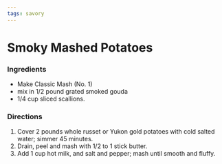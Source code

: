 ```yaml
---
tags: savory
---
```

# Smoky Mashed Potatoes

### Ingredients
- Make Classic Mash (No. 1)
- mix in 1/2 pound grated smoked gouda
- 1/4 cup sliced scallions.

### Directions
1. Cover 2 pounds whole russet or Yukon gold potatoes with cold salted water; simmer 45 minutes.
2. Drain, peel and mash with 1/2 to 1 stick butter.
3. Add 1 cup hot milk, and salt and pepper; mash until smooth and fluffy.
